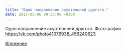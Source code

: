 ```yaml
---
title: "Одно направление ахуатеоьней другого."
date: 2017-05-06 09:33:00 +0300
---
```


Одно направление ахуатеоьней другого.
Фотография
https://vk.com/photo41076938_456240623

[Вложение](https://vk.com/photo41076938_456240623)
